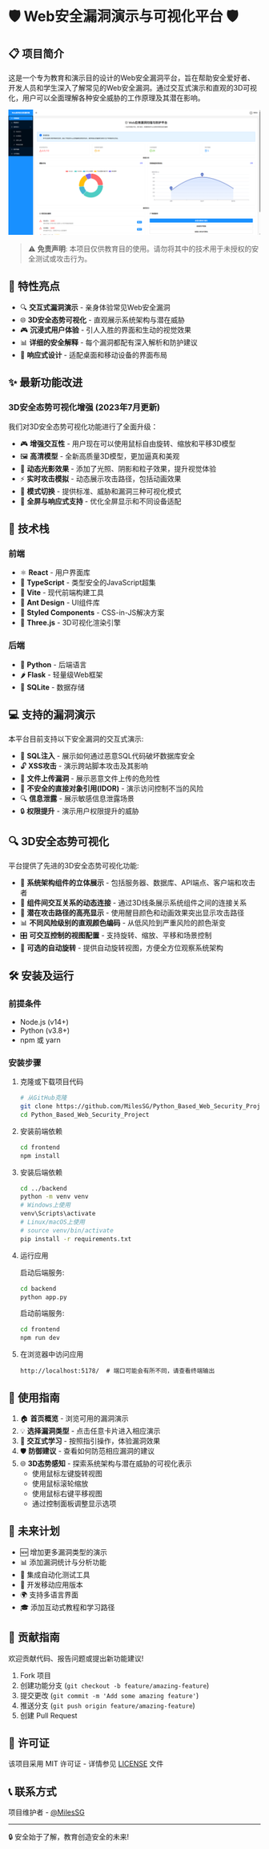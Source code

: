 # 🛡️ Web安全漏洞演示与可视化平台 🛡️

## 📋 项目简介

这是一个专为教育和演示目的设计的Web安全漏洞平台，旨在帮助安全爱好者、开发人员和学生深入了解常见的Web安全漏洞。通过交互式演示和直观的3D可视化，用户可以全面理解各种安全威胁的工作原理及其潜在影响。

![统运行截图](frontend/imgs/image.png)

> ⚠️ **免责声明**: 本项目仅供教育目的使用。请勿将其中的技术用于未授权的安全测试或攻击行为。

## 🚀 特性亮点

- 🔍 **交互式漏洞演示** - 亲身体验常见Web安全漏洞
- 🌐 **3D安全态势可视化** - 直观展示系统架构与潜在威胁
- 🎮 **沉浸式用户体验** - 引人入胜的界面和生动的视觉效果
- 📊 **详细的安全解释** - 每个漏洞都配有深入解析和防护建议
- 📱 **响应式设计** - 适配桌面和移动设备的界面布局

## ✨ 最新功能改进

### 3D安全态势可视化增强 (2023年7月更新)

我们对3D安全态势可视化功能进行了全面升级：

- 🎮 **增强交互性** - 用户现在可以使用鼠标自由旋转、缩放和平移3D模型
- 🖼️ **高清模型** - 全新高质量3D模型，更加逼真和美观
- 🌈 **动态光影效果** - 添加了光照、阴影和粒子效果，提升视觉体验
- ⚡ **实时攻击模拟** - 动态展示攻击路径，包括动画效果
- 🔄 **模式切换** - 提供标准、威胁和漏洞三种可视化模式
- 📱 **全屏与响应式支持** - 优化全屏显示和不同设备适配

## 🔧 技术栈

### 前端
- ⚛️ **React** - 用户界面库
- 📘 **TypeScript** - 类型安全的JavaScript超集
- 🔄 **Vite** - 现代前端构建工具
- 🌈 **Ant Design** - UI组件库
- 🎨 **Styled Components** - CSS-in-JS解决方案
- 🔺 **Three.js** - 3D可视化渲染引擎

### 后端
- 🐍 **Python** - 后端语言
- 🌶️ **Flask** - 轻量级Web框架
- 🔐 **SQLite** - 数据存储

## 💻 支持的漏洞演示

本平台目前支持以下安全漏洞的交互式演示:

- 💉 **SQL注入** - 展示如何通过恶意SQL代码破坏数据库安全
- 🔓 **XSS攻击** - 演示跨站脚本攻击及其影响
- 📁 **文件上传漏洞** - 展示恶意文件上传的危险性
- 🔑 **不安全的直接对象引用(IDOR)** - 演示访问控制不当的风险
- 🔍 **信息泄露** - 展示敏感信息泄露场景
- 🔒 **权限提升** - 演示用户权限提升的威胁

## 🔍 3D安全态势可视化

平台提供了先进的3D安全态势可视化功能:

- 🏢 **系统架构组件的立体展示** - 包括服务器、数据库、API端点、客户端和攻击者
- 🔗 **组件间交互关系的动态连接** - 通过3D线条展示系统组件之间的连接关系
- 🚨 **潜在攻击路径的高亮显示** - 使用醒目颜色和动画效果突出显示攻击路径
- 📊 **不同风险级别的直观颜色编码** - 从低风险到严重风险的颜色渐变
- 🎛️ **可交互控制的视图配置** - 支持旋转、缩放、平移和场景控制
- 🔄 **可选的自动旋转** - 提供自动旋转视图，方便全方位观察系统架构

## 🛠️ 安装及运行

### 前提条件
- Node.js (v14+)
- Python (v3.8+)
- npm 或 yarn

### 安装步骤

1. 克隆或下载项目代码
   ```bash
   # 从GitHub克隆
   git clone https://github.com/MilesSG/Python_Based_Web_Security_Project.git
   cd Python_Based_Web_Security_Project
   ```

2. 安装前端依赖
   ```bash
   cd frontend
   npm install
   ```

3. 安装后端依赖
   ```bash
   cd ../backend
   python -m venv venv
   # Windows上使用
   venv\Scripts\activate
   # Linux/macOS上使用
   # source venv/bin/activate
   pip install -r requirements.txt
   ```

4. 运行应用
   
   启动后端服务:
   ```bash
   cd backend
   python app.py
   ```
   
   启动前端服务:
   ```bash
   cd frontend
   npm run dev
   ```

5. 在浏览器中访问应用
   ```
   http://localhost:5178/  # 端口可能会有所不同，请查看终端输出
   ```

## 📝 使用指南

1. 🏠 **首页概览** - 浏览可用的漏洞演示
2. 💡 **选择漏洞类型** - 点击任意卡片进入相应演示
3. 🔬 **交互式学习** - 按照指引操作，体验漏洞效果
4. 🛡️ **防御建议** - 查看如何防范相应漏洞的建议
5. 🌐 **3D态势感知** - 探索系统架构与潜在威胁的可视化表示
   - 使用鼠标左键旋转视图
   - 使用鼠标滚轮缩放
   - 使用鼠标右键平移视图
   - 通过控制面板调整显示选项

## 🌟 未来计划

- 🆕 增加更多漏洞类型的演示
- 📊 添加漏洞统计与分析功能
- 🧪 集成自动化测试工具
- 📱 开发移动应用版本
- 🌍 支持多语言界面
- 🎓 添加互动式教程和学习路径

## 👥 贡献指南

欢迎贡献代码、报告问题或提出新功能建议!

1. Fork 项目
2. 创建功能分支 (`git checkout -b feature/amazing-feature`)
3. 提交更改 (`git commit -m 'Add some amazing feature'`)
4. 推送分支 (`git push origin feature/amazing-feature`)
5. 创建 Pull Request

## 📄 许可证

该项目采用 MIT 许可证 - 详情参见 [LICENSE](LICENSE) 文件

## 📞 联系方式

项目维护者 - [@MilesSG](https://github.com/MilesSG)

---

🔒 安全始于了解，教育创造安全的未来! 